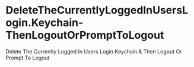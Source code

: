 DeleteTheCurrentlyLoggedInUsersLogin.Keychain-ThenLogoutOrPromptToLogout
========================================================================

Delete The Currently Logged In Users Login.Keychain &amp; Then Logout Or Prompt To Logout
